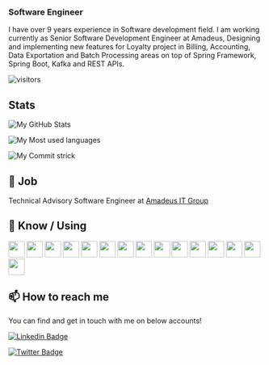 ### Software Engineer

I have over 9 years experience in Software development field. I am working currently as Senior Software Development Engineer at Amadeus, Designing and implementing new features for Loyalty project in Billing, Accounting, Data Exportation and Batch Processing areas on top of Spring Framework, Spring Boot, Kafka and REST APIs.

![visitors](https://img.shields.io/badge/dynamic/json?color=informational&label=visitor%20count&query=value&url=https%3A%2F%2Fapi.countapi.xyz%2Fhit%2Fmhddurrah.mhddurrah%2Freadme)

## Stats
![My GitHub Stats](https://github-readme-stats.vercel.app/api?username=mhddurrah&show_icons=true&count_private=true&include_all_commits=true&title_color=eb1b0c&icon_color=eb1b0c)

![My Most used languages](https://github-readme-stats.vercel.app/api/top-langs/?username=mhddurrah&count_private=true&include_all_commits=true&layout=compact&hide=glsl&langs_count=10&title_color=eb1b0c&icon_color=eb1b0c)

![My Commit strick](https://github-readme-streak-stats.herokuapp.com/?user=mhddurrah&fire=eb1b0c&ring=eb1b0c&currStreakLabel=eb1b0c&count_private=true&include_all_commits=true&title_color=eb1b0c&icon_color=eb1b0c)

## 💼 Job

Technical Advisory Software Engineer at [Amadeus IT Group](https://corporate.amadeus.com)


## 🧠 Know / Using

<img src="https://raw.githubusercontent.com/github/explore/blob/master/topics/java/java.png?raw=true" height="32" /> <img src="https://raw.githubusercontent.com/github/explore/blob/master/topics/kotlin/kotlin.png?raw=true" height="32" /> <img src="https://raw.githubusercontent.com/github/explore/blob/master/topics/groovy/groovy.png?raw=true" height="32" /> <img src="https://raw.githubusercontent.com/github/explore/blob/master/topics/maven/maven.png?raw=true" height="32" /> <img src="https://raw.githubusercontent.com/github/explore/blob/master/topics/spring/spring.png?raw=true" height="32" /> <img src="https://raw.githubusercontent.com/github/explore/blob/master/topics/python/python.png?raw=true" height="32" /> <img src="https://raw.githubusercontent.com/github/explore/blob/master/topics/bash/bash.png?raw=true" height="32" /> <img src="https://raw.githubusercontent.com/github/explore/blob/master/topics/docker/docker.png?raw=true" height="32" /> <img src="https://raw.githubusercontent.com/github/explore/blob/master/topics/git/git.png?raw=true" height="32" /> <img src="https://raw.githubusercontent.com/github/explore/blob/master/topics/github/github.png?raw=true" height="32" /> <img src="https://raw.githubusercontent.com/github/explore/blob/master/topics/kubernetes/kubernetes.png?raw=true" height="32" /> <img src="https://raw.githubusercontent.com/github/explore/blob/master/topics/linux/linux.png?raw=true" height="32" /> <img src="https://raw.githubusercontent.com/github/explore/blob/master/topics/terminal/terminal.png?raw=true" height="32" /> <img src="https://raw.githubusercontent.com/github/explore/blob/master/topics/ubuntu/ubuntu.png?raw=true" height="32" /> <img src="https://raw.githubusercontent.com/github/explore/blob/master/topics/yaml/yaml.png?raw=true" height="32" />


## 📫 How to reach me

You can find and get in touch with me on below accounts!

[![Linkedin Badge](https://img.shields.io/badge/mhddurrah-follow%20on%20linkedin-blue?style=for-the-badge&logo=linkedin)](https://www.linkedin.com/in/mhddurrah/)

[![Twitter Badge](https://img.shields.io/badge/mhddurrah-follow%20on%20twitter-blue?style=for-the-badge&logo=twitter)](https://twitter.com/mhddurrah)


